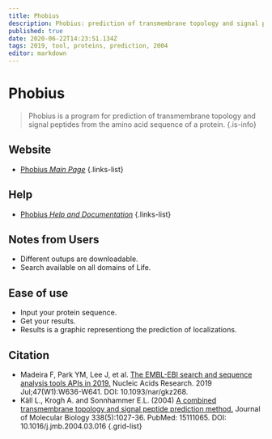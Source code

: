 ```yaml
---
title: Phobius
description: Phobius: prediction of transmembrane topology and signal peptides.
published: true
date: 2020-06-22T14:23:51.134Z
tags: 2019, tool, proteins, prediction, 2004
editor: markdown
---
```


# Phobius

> Phobius is a program for prediction of transmembrane topology and signal peptides from the amino acid sequence of a protein.
{.is-info}

 

## Website 

- [Phobius *Main Page*](https://www.ebi.ac.uk/Tools/pfa/phobius/)
 {.links-list}

## Help
- [Phobius *Help and Documentation*](https://www.ebi.ac.uk/seqdb/confluence/display/JDSAT/Phobius+Help+and+Documentation)
 {.links-list}

## Notes from Users
- Different outups are downloadable.
- Search available on all domains of Life.

## Ease of use
- Input your protein sequence.
- Get your results.
- Results is a graphic representiong the prediction of localizations.

## Citation 
- Madeira F, Park YM, Lee J, et al. [The EMBL-EBI search and sequence analysis tools APIs in 2019.](http://europepmc.org/article/MED/30976793) Nucleic Acids Research. 2019 Jul;47(W1):W636-W641. DOI: 10.1093/nar/gkz268. 
- Käll L., Krogh A. and Sonnhammer E.L. (2004) [A combined transmembrane topology and signal peptide prediction method.](https://www.sciencedirect.com/science/article/abs/pii/S0022283604002943)  Journal of Molecular Biology 338(5):1027-36. PubMed: 15111065. DOI: 10.1016/j.jmb.2004.03.016
{.grid-list}
